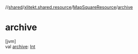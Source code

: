 //[shared](../../../index.md)/[xlitekt.shared.resource](../index.md)/[MapSquareResource](index.md)/[archive](archive.md)

# archive

[jvm]\
val [archive](archive.md): [Int](https://kotlinlang.org/api/latest/jvm/stdlib/kotlin/-int/index.html)

